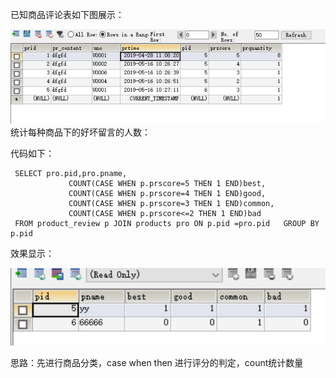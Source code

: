 已知商品评论表如下图展示：

![](/assets/c1.png)统计每种商品下的好坏留言的人数：

代码如下：

```
 SELECT pro.pid,pro.pname, 
             COUNT(CASE WHEN p.prscore=5 THEN 1 END)best, 
             COUNT(CASE WHEN p.prscore=4 THEN 1 END)good,
             COUNT(CASE WHEN p.prscore=3 THEN 1 END)common, 
             COUNT(CASE WHEN p.prscore<=2 THEN 1 END)bad 
 FROM product_review p JOIN products pro ON p.pid =pro.pid   GROUP BY p.pid 
```

效果显示：

![](/assets/c2.png)

思路：先进行商品分类，case when then 进行评分的判定，count统计数量

